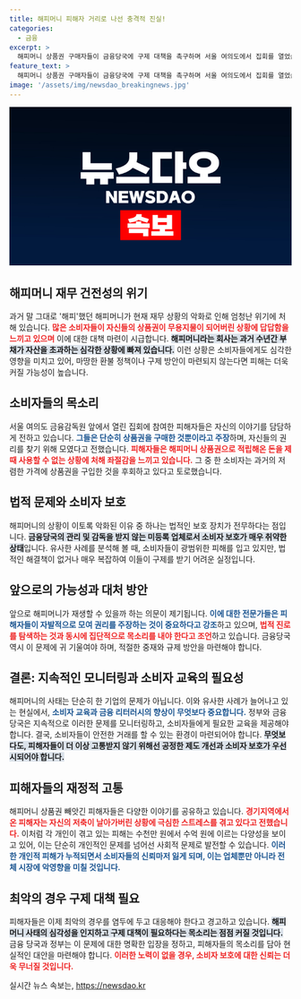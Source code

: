 ```yaml
---
title: 해피머니 피해자 거리로 나선 충격적 진실!
categories:
  - 금융
excerpt: >
  해피머니 상품권 구매자들이 금융당국에 구제 대책을 촉구하며 서울 여의도에서 집회를 열었습니다. 재무 건전성이 악화된 해피머니는 피해자들에 대한 환불 방안이 불투명해, 수십억 원의 피해가 예상됩니다.
feature_text: >
  해피머니 상품권 구매자들이 금융당국에 구제 대책을 촉구하며 서울 여의도에서 집회를 열었습니다. 재무 건전성이 악화된 해피머니는 피해자들에 대한 환불 방안이 불투명해, 수십억 원의 피해가 예상됩니다.
image: '/assets/img/newsdao_breakingnews.jpg'
---
```


<p><img src="/assets/img/newsdao_breakingnews.jpg" alt="pcversion 속보" /></p>

<h2 data-ke-size="size26">해피머니 재무 건전성의 위기</h2>

<p data-ke-size="size16">과거 말 그대로 '해피'했던 해피머니가 현재 재무 상황의 악화로 인해 엄청난 위기에 처해 있습니다. <b><span style="color: #ee2323;">많은 소비자들이 자신들의 상품권이 무용지물이 되어버린 상황에 답답함을 느끼고 있으며</span></b> 이에 대한 대책 마련이 시급합니다. <b><span style="background-color: #21538527;">해피머니라는 회사는 과거 수년간 부채가 자산을 초과하는 심각한 상황에 빠져 있습니다.</span></b> 이런 상황은 소비자들에게도 심각한 영향을 미치고 있어, 마땅한 환불 정책이나 구제 방안이 마련되지 않는다면 피해는 더욱 커질 가능성이 높습니다.</p>

<p data-ke-size="size16"></p>

<h2 data-ke-size="size26">소비자들의 목소리</h2>

<p data-ke-size="size16">서울 여의도 금융감독원 앞에서 열린 집회에 참여한 피해자들은 자신의 이야기를 담담하게 전하고 있습니다. <b><span style="color: #1a5490;">그들은 단순히 상품권을 구매한 것뿐이라고 주장</span></b>하며, 자신들의 권리를 찾기 위해 모였다고 전했습니다. <b><span style="color: #ee2323;">피해자들은 해피머니 상품권으로 적립해온 돈을 제때 사용할 수 없는 상황에 처해 좌절감을 느끼고 있습니다.</span></b> 그 중 한 소비자는 과거의 저렴한 가격에 상품권을 구입한 것을 후회하고 있다고 토로했습니다.</p>

<p data-ke-size="size16"></p>

<h2 data-ke-size="size26">법적 문제와 소비자 보호</h2>

<p data-ke-size="size16">해피머니의 상황이 이토록 악화된 이유 중 하나는 법적인 보호 장치가 전무하다는 점입니다. <b><span style="background-color: #21538527;">금융당국의 관리 및 감독을 받지 않는 미등록 업체로서 소비자 보호가 매우 취약한 상태</span></b>입니다. 유사한 사례를 분석해 볼 때, 소비자들이 광범위한 피해를 입고 있지만, 법적인 해결책이 없거나 매우 복잡하여 이들이 구제를 받기 어려운 실정입니다.</p>

<p data-ke-size="size16"></p>

<h2 data-ke-size="size26">앞으로의 가능성과 대처 방안</h2>

<p data-ke-size="size16">앞으로 해피머니가 재생할 수 있을까 하는 의문이 제기됩니다. <b><span style="color: #1a5490;">이에 대한 전문가들은 피해자들이 자발적으로 모여 권리를 주장하는 것이 중요하다고 강조</span></b>하고 있으며, <b><span style="color: #ee2323;">법적 진로를 탐색하는 것과 동시에 집단적으로 목소리를 내야 한다고 조언</span></b>하고 있습니다. 금융당국 역시 이 문제에 귀 기울여야 하며, 적절한 중재와 규제 방안을 마련해야 합니다.</p>

<p data-ke-size="size16"></p>

<h2 data-ke-size="size26">결론: 지속적인 모니터링과 소비자 교육의 필요성</h2>

<p data-ke-size="size16">해피머니의 사태는 단순히 한 기업의 문제가 아닙니다. 이와 유사한 사례가 늘어나고 있는 현실에서, <b><span style="color: #1a5490;">소비자 교육과 금융 리터러시의 향상이 무엇보다 중요합니다.</span></b> 정부와 금융당국은 지속적으로 이러한 문제를 모니터링하고, 소비자들에게 필요한 교육을 제공해야 합니다. 결국, 소비자들이 안전한 거래를 할 수 있는 환경이 마련되어야 합니다. <b><span style="background-color: #21538527;">무엇보다도, 피해자들이 더 이상 고통받지 않기 위해선 공정한 제도 개선과 소비자 보호가 우선시되어야 합니다.</span></b></p>

<p data-ke-size="size16"></p>

<h2 data-ke-size="size26">피해자들의 재정적 고통</h2>

<p data-ke-size="size16">해피머니 상품권 빼앗긴 피해자들은 다양한 이야기를 공유하고 있습니다. <b><span style="color: #ee2323;">경기지역에서 온 피해자는 자신의 저축이 날아가버린 상황에 극심한 스트레스를 겪고 있다고 전했습니다.</span></b> 이처럼 각 개인이 겪고 있는 피해는 수천만 원에서 수억 원에 이르는 다양성을 보이고 있어, 이는 단순히 개인적인 문제를 넘어선 사회적 문제로 발전할 수 있습니다. <b><span style="color: #1a5490;">이러한 개인적 피해가 누적되면서 소비자들의 신뢰마저 잃게 되며, 이는 업체뿐만 아니라 전체 시장에 악영향을 미칠 것입니다.</span></b></p>

<p data-ke-size="size16"></p>

<h2 data-ke-size="size26">최악의 경우 구제 대책 필요</h2>

<p data-ke-size="size16">피해자들은 이제 최악의 경우를 염두에 두고 대응해야 한다고 경고하고 있습니다. <b><span style="background-color: #21538527;">해피머니 사태의 심각성을 인지하고 구제 대책이 필요하다는 목소리는 점점 커질 것입니다.</span></b> 금융 당국과 정부는 이 문제에 대한 명확한 입장을 정하고, 피해자들의 목소리를 담아 현실적인 대안을 마련해야 합니다. <b><span style="color: #ee2323;">이러한 노력이 없을 경우, 소비자 보호에 대한 신뢰는 더욱 무너질 것입니다.</span></b></p>

<p data-ke-size="size16"></p>
실시간 뉴스 속보는, <a href="https://newsdao.kr" rel="dofollow">https://newsdao.kr</a>


